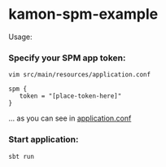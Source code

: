 # kamon-spm-example

Usage:

### Specify your SPM app token:

    vim src/main/resources/application.conf

    spm {
       token = "[place-token-here]"
    }

... as you can see in [application.conf](https://github.com/sematext/kamon-spm-example/blob/master/src/main/resources/application.conf)

### Start application:
   
    sbt run
 
